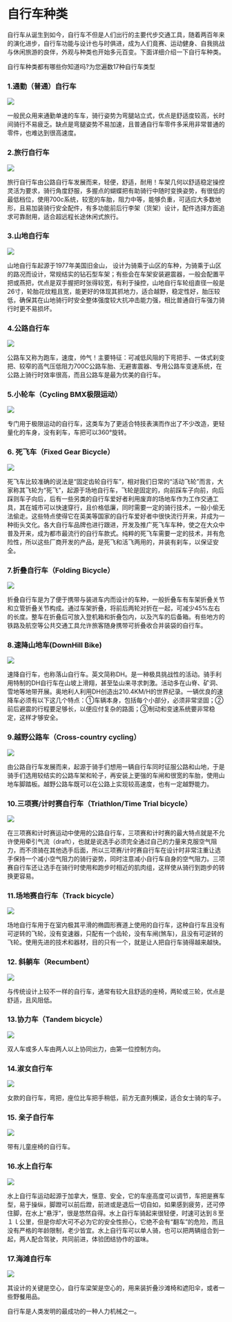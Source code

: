# 自行车种类

自行车从诞生到如今，自行车不但是人们出行的主要代步交通工具，随着两百年来的演化进步，自行车功能与设计也与时俱进，成为人们竟赛、运动健身、自我挑战与休闲旅游的良伴，外观与种类也开始多元百变。下面详细介绍一下自行车种类。

自行车种类都有哪些你知道吗?为您遍数17种自行车类型

### 1.通勤（普通）自行车

![](http://biangbiangpic.b0.upaiyun.com/blog/77e2a81c87c6741018d8bde784942efb.jpg)

一般民众用来通勤单速的车车，骑行姿势为弯腿站立式，优点是舒适度较高，长时间骑行不易疲乏。缺点是弯腿姿势不易加速，且普通自行车零件多采用非常普通的零件，也难达到很高速度。

### 2.旅行自行车

![](http://biangbiangpic.b0.upaiyun.com/blog/05074c0f6380167305cfbfb7822b6513.jpg)

旅行自行车由公路自行车发展而来，轻便，舒适，耐用！车架几何以舒适稳定操控灵活为要求，骑行角度舒服，多握点的蝴蝶把有助骑行中随时变换姿势，有很低的最低档位，使用700c系统，较宽的车胎，阻力中等，能够负重，可适应大多数地形，且易加装骑行安全配件，有多功能前后行李架（货架）设计，配件选择方面追求可靠耐用，适合超远程长途休闲式旅行。

### 3.山地自行车

![](http://biangbiangpic.b0.upaiyun.com/blog/3207a989df949887fa6ef43ed766399b.jpg)

山地自行车起源于1977年美国旧金山， 设计为骑乘于山区的车种，为骑乘于山区的路况而设计，常规结实的钻石型车架；有些会在车架安装避震器，一般会配置平把或燕把，优点是双手握把时张得较宽，有利于操控，山地自行车轮组直径一般是26寸，轮胎花纹粗且宽，能更好的体现其抓地力，适合越野，稳定性好，胎压较低，确保其在山地骑行时安全整体强度较大抗冲击能力强，相比普通自行车强力骑行时更不易损坏。

### 4.公路自行车

![](http://biangbiangpic.b0.upaiyun.com/blog/3cca618ee9e3ee93eb2f8889be034254.jpg)

公路车又称为跑车，速度，帅气！主要特征：可减低风阻的下弯把手、一体式刹变把、较窄的高气压低阻力700C公路车胎、无避害震器、专用公路车变速系统，在公路上骑行时效率很高，而且公路车是最为优美的自行车。

### 5.小轮车（Cycling BMX极限运动）

![](http://biangbiangpic.b0.upaiyun.com/blog/772392b9d5f42ad3c7719fddec3c025f.jpg)

专门用于极限运动的自行车，这类车为了更适合特技表演而作出了不少改造，更轻量化的车身，没有刹车，车把可以360°旋转。

### 6. 死飞车（Fixed Gear Bicycle）

![](http://biangbiangpic.b0.upaiyun.com/blog/a690a9889d15fb15e092f18a86f0e632.jpg)

死飞车比较准确的说法是“固定齿轮自行车”，相对我们日常的“活动飞轮”而言，大家称其飞轮为“死飞”，起源于场地自行车，飞轮是固定的，向前踩车子向前，向后踩则车子向后，后有一些另类的自行车爱好者利用废弃的场地车作为工作交通工具，其在城市可以快速穿行，且价格低廉，同时需要一定的骑行技术，一般小偷无法偷走。这些特点使得它在英美等国家的自行车爱好者中很快流行开来，并成为一种街头文化。各大自行车品牌也进行跟进，开发及推广死飞车车种，使之在大众中普及开来，成为都市最流行的自行车款式。纯粹的死飞车需要一定的技术，并有危险性，所以这些厂商开发的产品，是死飞和活飞两用的，并装有刹车，以保证安全。

### 7.折叠自行车（Folding Bicycle）

![](http://biangbiangpic.b0.upaiyun.com/blog/b6cce4346103eaf8d5e0bd78b7bf0516.jpg)

折叠自行车是为了便于携带与装进车内而设计的车种，一般折叠车有车架折叠关节和立管折叠关节构成。通过车架折叠，将前后两轮对折在一起，可减少45%左右的长度。整车在折叠后可放入登机箱和折叠包内，以及汽车的后备箱。有些地方的铁路及航空等公共交通工具允许旅客随身携带可折叠收合并装袋的自行车。

### 8.速降山地车(DownHill Bike)

![](http://biangbiangpic.b0.upaiyun.com/blog/bfa20fd0a496ab1f6d6f5049333a474d.jpg)

速降自行车，也称落山自行车。英文简称DH。是一种极具挑战性的活动。骑手利用特制的DH自行车在山坡上滑翔，甚至坠山来寻求刺激。活动多在山脊、矿洞、雪地等地带开展。奥地利人利用DH创造出210.4KM/H的世界纪录。一辆优良的速降车必须有以下这几个特点：①车辆本身，包括每个小部分，必须非常坚固；②前后避震的行程要足够长，以便应付复杂的路面；③制动和变速系统要非常稳定，这样才够安全。

### 9.越野公路车（Cross-country cycling）

![](http://biangbiangpic.b0.upaiyun.com/blog/a704ebcd23e4f4f2d0d4061cb246b54a.jpg)

由公路自行车发展而来，起源于骑手们想用一辆自行车同时征服公路和山地，于是骑手们选用较结实的公路车架和轮子，再安装上更强的车闸和很宽的车胎，使用山地车脚踏板。越野公路车既可以在公路上实现较高速度，也有一定越野能力。

### 10.三项赛/计时赛自行车（Triathlon/Time Trial bicycle）

![](http://biangbiangpic.b0.upaiyun.com/blog/8c137bb09dd067252d83b19159516054.jpg)

在三项赛和计时赛运动中使用的公路自行车，三项赛和计时赛的最大特点就是不允许使用牵引气流（draft），也就是说选手必须完全通过自己的力量来克服空气阻力，而不须骑在其他选手后面，所以三项赛/计时赛自行车在设计时非常注重让选手保持一个减小空气阻力的骑行姿势，同时注意减小自行车自身的空气阻力。三项赛自行车还让选手在骑行时使用和跑步时相近的肌肉组，这样使从骑行到跑步的转换更容易。

### 11.场地赛自行车（Track bicycle）

![](http://biangbiangpic.b0.upaiyun.com/blog/8319f9ed70fcda86888d134df797a61a.jpg)

场地自行车用于在室内极其平滑的椭圆形赛道上使用的自行车，这种自行车且没有可逆转的飞轮，没有变速器，只配有一个齿轮，没有车闸(煞车)，且没有可逆转的飞轮。使用先进的技术和器材，目的只有一个，就是让人把自行车骑得越来越快。

### 12. 斜躺车（Recumbent）

![](http://biangbiangpic.b0.upaiyun.com/blog/fc815bf54134d5894cc32a4f880119a2.jpg)

与传统设计上较不一样的自行车，通常有较大且舒适的座椅，两轮或三轮，优点是舒适，且风阻低。

### 13.协力车（Tandem bicycle）

![](http://biangbiangpic.b0.upaiyun.com/blog/7512f646dad6c8abb179aa626dd041cc.jpg)

双人车或多人车由两人以上协同出力，由第一位控制方向。

### 14.淑女自行车

![](http://biangbiangpic.b0.upaiyun.com/blog/7e4726da5e7386a6fecaeb516c879bc1.jpg)

女款的自行车，弯把，座位比车把手稍低，前方无直列横梁，适合女士骑的车子。

### 15. 亲子自行车

![](http://biangbiangpic.b0.upaiyun.com/blog/0844a3c413a5bbe53666e5229bb18eb1.jpg)

带有儿童座椅的自行车。

### 16.水上自行车

![](http://biangbiangpic.b0.upaiyun.com/blog/6fdfaa0e28804f99fd4d793394d24f6e.jpg)

水上自行车运动起源于加拿大，惬意、安全，它的车座高度可以调节，车把是赛车型，易于操纵，脚蹬可以前后蹬，前进或是退后一切自如，如果感到疲劳，还可停住脚，在水上“悬浮”，很是悠然自得。水上自行车骑起来很轻便，时速可达到８至１ｌ公里，但是你却大可不必为它的安全性担心，它绝不会有“翻车”的危险，而且没有严格的年龄限制，老少皆宜。水上自行车可以单人骑，也可以把两辆组合到一起，两人配合驾驶，共同前进，体验团结协作的滋味。

### 17.海滩自行车

![](http://biangbiangpic.b0.upaiyun.com/blog/acf96a2053df308cd0a864aaceb49398.jpg)

其设计的关键是空心，自行车梁架是空心的，用来装折叠沙滩椅和遮阳伞，或者一些野餐用品。

自行车是人类发明的最成功的一种人力机械之一。
